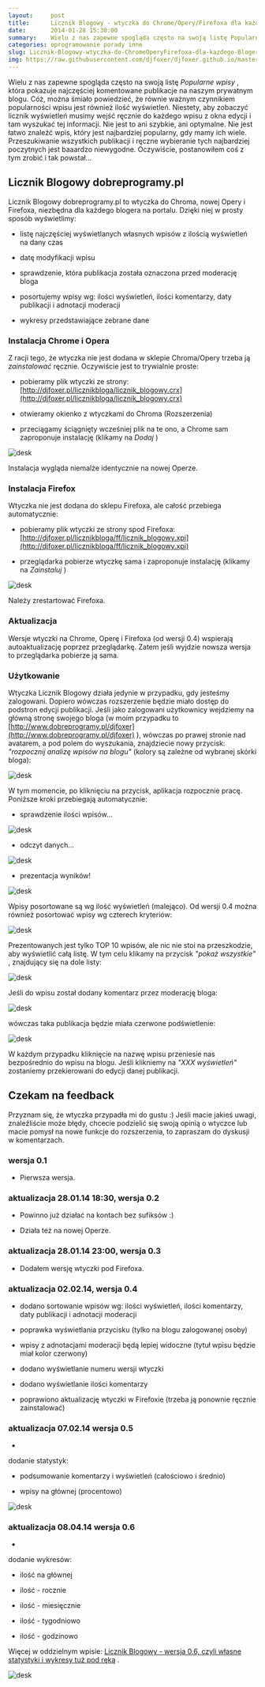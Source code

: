 ```yaml
---
layout:     post
title:      Licznik Blogowy - wtyczka do Chrome/Opery/Firefoxa dla każdego Blogera portalu [aktualizacja 08.04.14 (nowe funkcjonalności)] 0.6
date:       2014-01-28 15:30:00
summary:    Wielu z nas zapewne spogląda często na swoją listę Popularne wpisy, która pokazuje najczęściej komentowane publikacje na naszym prywatnym blogu. Cóż, można śmiało powiedzieć, że równie ważnym czynnikiem popularności wpisu jest również ilość wyświetleń. Niestety, aby zobaczyć licznik wyświetleń musimy wejść ręcznie do każdego wpisu z okna edycji i tam wyszukać tej informacji. Nie jest to ani szybki...
categories: oprogramowanie porady inne
slug: Licznik-Blogowy-wtyczka-do-ChromeOperyFirefoxa-dla-kazdego-Blogera-portalu-aktualizacja-08.04.14-nowe-funkcjonalnosci-0.6,51846.html
img: https://raw.githubusercontent.com/djfoxer/djfoxer.github.io/master/_img/2014-1-28-_88_/g_-_-x-_-_-_x20140127203207_0.png
---
```




Wielu z nas zapewne spogląda często na swoją listę  *Popularne wpisy* , która pokazuje najczęściej komentowane publikacje na naszym prywatnym blogu. Cóż, można śmiało powiedzieć, że równie ważnym czynnikiem popularności wpisu jest również ilość wyświetleń. Niestety, aby zobaczyć licznik wyświetleń musimy wejść ręcznie do każdego wpisu z okna edycji i tam wyszukać tej informacji. Nie jest to ani szybkie, ani optymalne. Nie jest łatwo znaleźć wpis, który jest najbardziej popularny, gdy mamy ich wiele. Przeszukiwanie wszystkich publikacji i ręczne wybieranie tych najbardziej poczytnych jest baaardzo niewygodne. Oczywiście, postanowiłem coś z tym zrobić i tak powstał...



## Licznik Blogowy dobreprogramy.pl



Licznik Blogowy dobreprogramy.pl to wtyczka do Chroma, nowej Opery i Firefoxa, niezbędna dla każdego blogera na portalu. Dzięki niej w prosty sposób wyświetlimy:



  * listę najczęściej wyświetlanych własnych wpisów z ilością wyświetleń na dany czas

  * datę modyfikacji wpisu

  * sprawdzenie, która publikacja została oznaczona przed moderację bloga

  * posortujemy wpisy wg: ilości wyświetleń, ilości komentarzy, daty publikacji i adnotacji moderacji

  * wykresy przedstawiające zebrane dane






### Instalacja Chrome i Opera


Z racji tego, że wtyczka nie jest dodana w sklepie Chroma/Opery trzeba ją  *zainstalować*  ręcznie. Oczywiście jest to trywialnie proste:



  * pobieramy plik wtyczki ze strony: [http://djfoxer.pl/licznikbloga/licznik_blogowy.crx](http://djfoxer.pl/licznikbloga/licznik_blogowy.crx) 

  * otwieramy okienko z wtyczkami do Chroma (Rozszerzenia)

  * przeciągamy ściągnięty wcześniej plik na te ono, a Chrome sam zaproponuje instalację (klikamy na  *Dodaj* )





![desk](https://raw.githubusercontent.com/djfoxer/djfoxer.github.io/master/_img/2014-1-28-_88_/g_-_-x-_-_-_x20140127203207_0.png)



Instalacja wygląda niemalże identycznie na nowej Operze.



### Instalacja Firefox


Wtyczka nie jest dodana do sklepu Firefoxa, ale całość przebiega automatycznie: 



  * pobieramy plik wtyczki ze strony spod Firefoxa: [http://djfoxer.pl/licznikbloga/ff/licznik_blogowy.xpi](http://djfoxer.pl/licznikbloga/ff/licznik_blogowy.xpi) 


  * przeglądarka pobierze wtyczkę sama i zaproponuje instalację (klikamy na  *Zainstaluj* )





![desk](https://raw.githubusercontent.com/djfoxer/djfoxer.github.io/master/_img/2014-1-28-_88_/g_-_-x-_-_-_x20140128225258_0.png)



Należy zrestartować Firefoxa.



### Aktualizacja


Wersje wtyczki na Chrome, Operę i Firefoxa (od wersji 0.4) wspierają autoaktualizację poprzez 
przeglądarkę. Zatem jeśli wyjdzie nowsza wersja to przeglądarka pobierze ją sama.




### Użytkowanie


Wtyczka Licznik Blogowy działa jedynie w przypadku, gdy jesteśmy zalogowani. Dopiero wówczas rozszerzenie będzie miało dostęp do podstron edycji publikacji. Jeśli jako zalogowani użytkownicy wejdziemy na główną stronę swojego bloga (w moim przypadku to [http://www.dobreprogramy.pl/djfoxer](http://www.dobreprogramy.pl/djfoxer) ), wówczas po prawej stronie nad avatarem, a pod polem do wyszukania, znajdziecie nowy przycisk:  *"rozpocznij analizę wpisów na blogu"*  (kolory są zależne od wybranej skórki bloga):



![desk](https://raw.githubusercontent.com/djfoxer/djfoxer.github.io/master/_img/2014-1-28-_88_/g_-_-x-_-_-_x20140127232949_0.png)



W tym momencie, po kliknięciu na przycisk, aplikacja rozpocznie pracę. Poniższe kroki przebiegają automatycznie:




  * sprawdzenie ilości wpisów...

![desk](https://raw.githubusercontent.com/djfoxer/djfoxer.github.io/master/_img/2014-1-28-_88_/g_-_-x-_-_-_x20140127203210_0.png)



  * odczyt danych...

![desk](https://raw.githubusercontent.com/djfoxer/djfoxer.github.io/master/_img/2014-1-28-_88_/g_-_-x-_-_-_x20140127203211_0.png)



  * prezentacja wyników!

![desk](https://raw.githubusercontent.com/djfoxer/djfoxer.github.io/master/_img/2014-1-28-_88_/g_-_-x-_-_-_x20140202141238_0.png)





Wpisy posortowane są wg ilość wyświetleń (malejąco). Od wersji 0.4 można również posortować wpisy wg czterech kryteriów:



![desk](https://raw.githubusercontent.com/djfoxer/djfoxer.github.io/master/_img/2014-1-28-_88_/g_-_-x-_-_-_x20140202140933_0.png)



Prezentowanych jest tylko TOP 10 wpisów, ale nic nie stoi na przeszkodzie, aby wyświetlić całą listę. W tym celu klikamy na przycisk  *"pokaż wszystkie"* , znajdujący się na dole listy:


![desk](https://raw.githubusercontent.com/djfoxer/djfoxer.github.io/master/_img/2014-1-28-_88_/g_-_-x-_-_-_x20140127231820_0.png)



Jeśli do wpisu został dodany komentarz przez moderację bloga:



![desk](https://raw.githubusercontent.com/djfoxer/djfoxer.github.io/master/_img/2014-1-28-_88_/g_-_-x-_-_-_x20140127235532_0.png)



wówczas taka publikacja będzie miała czerwone podświetlenie:



![desk](https://raw.githubusercontent.com/djfoxer/djfoxer.github.io/master/_img/2014-1-28-_88_/g_-_-x-_-_-_x20140202141333_0.png)



W każdym przypadku kliknięcie na nazwę wpisu przeniesie nas bezpośrednio do wpisu na blogu. Jeśli klikniemy na  *"XXX wyświetleń"*  zostaniemy przekierowani do edycji danej publikacji.



## Czekam na feedback


Przyznam się, że wtyczka przypadła mi do gustu :) Jeśli macie jakieś uwagi, znaleźliście może błędy, chcecie podzielić się swoją opinią o wtyczce lub macie pomysł na nowe funkcje do rozszerzenia, to zapraszam do dyskusji w komentarzach.



### wersja 0.1





  * Pierwsza wersja.





### aktualizacja 28.01.14 18:30, wersja 0.2





  * Powinno już działać na kontach bez sufiksów :)

  * Działa też na nowej Operze.






### aktualizacja 28.01.14 23:00, wersja 0.3





  * Dodałem wersję wtyczki pod Firefoxa.






### aktualizacja 02.02.14, wersja 0.4





  * dodano sortowanie wpisów wg: ilości wyświetleń, ilości komentarzy, daty publikacji i adnotacji moderacji

  * poprawka wyświetlania przycisku (tylko na blogu zalogowanej osoby)

  * wpisy z adnotacjami moderacji będą lepiej widoczne (tytuł wpisu będzie miał kolor czerwony)

  * dodano wyświetlanie numeru wersji wtyczki

  * dodano wyświetlanie ilości komentarzy

  * poprawiono aktualizację wtyczki w Firefoxie (trzeba ją ponownie ręcznie zainstalować)





### aktualizacja 07.02.14 wersja 0.5





  * 
dodanie statystyk: 



  * podsumowanie komentarzy i wyświetleń (całościowo i średnio)

  * wpisy na głównej (procentowo)








![desk](https://raw.githubusercontent.com/djfoxer/djfoxer.github.io/master/_img/2014-1-28-_88_/g_-_-x-_-_-_x20140207221620_0.png)





### aktualizacja 08.04.14 wersja 0.6





  * 
dodanie wykresów: 



  * ilość na głównej

  * ilość - rocznie

  * ilość - miesięcznie

  * ilość - tygodniowo

  * ilość - godzinowo





Więcej w oddzielnym wpisie: [Licznik Blogowy - wersja 0.6, czyli własne statystyki i wykresy tuż pod ręką](http://dp.do/53496) 
[](http://dp.do/53496). 


![desk](https://raw.githubusercontent.com/djfoxer/djfoxer.github.io/master/_img/2014-1-28-_88_/g_-_-x-_-_-_x20140407195833_0.png)

